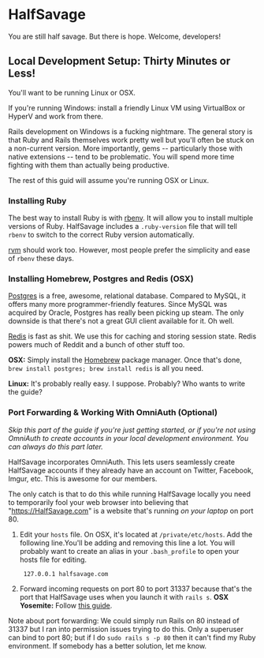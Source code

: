 # HalfSavage

You are still half savage. But there is hope. Welcome, developers!

## Local Development Setup: Thirty Minutes or Less!

You'll want to be running Linux or OSX.

If you're running Windows: install a friendly Linux VM using VirtualBox or HyperV and work from there.

Rails development on Windows is a fucking nightmare. The general story is that Ruby and Rails themselves work pretty well but you'll often be stuck on a non-current version. More importantly, gems -- particularly those with native extensions -- tend to be problematic. You will spend more time fighting with them than actually being productive.

The rest of this guid will assume you're running OSX or Linux.

### Installing Ruby

The best way to install Ruby is with [rbenv](https://github.com/sstephenson/rbenv). It will allow you to install multiple versions of Ruby. HalfSavage includes a `.ruby-version` file that will tell `rbenv` to switch to the correct
Ruby version automatically.

[rvm](https://rvm.io/) should work too. However, most people prefer the simplicity and ease of `rbenv` these days.

### Installing Homebrew, Postgres and Redis (OSX)

[Postgres](http://www.postgresql.org/) is a free, awesome, relational database. Compared to MySQL, it offers many more programmer-friendly features. Since MySQL was acquired by Oracle, Postgres has really been picking up steam. The only downside is that there's not a great GUI client available for it. Oh well.

[Redis](http://redis.io/) is fast as shit. We use this for caching and storing session state. Redis powers much of Reddit and a bunch of other stuff too.

**OSX:** Simply install the [Homebrew](http://brew.sh/) package manager. Once that's done, `brew install postgres; brew install redis` is all you need.

**Linux:** It's probably really easy. I suppose. Probably? Who wants to write the guide?

### Port Forwarding & Working With OmniAuth (Optional)

*Skip this part of the guide if you're just getting started, or if you're not using OmniAuth to create accounts in your local development environment. You can always do this part later.*

HalfSavage incorporates OmniAuth. This lets users seamlessly create HalfSavage accounts if they already have an account on Twitter, Facebook, Imgur, etc. This is awesome for our members.

The only catch is that to do this while running HalfSavage locally you need to temporarily fool your web browser into believing that "https://HalfSavage.com" is a website that's running *on your laptop* on port 80.

1. Edit your `hosts` file. On OSX, it's located at `/private/etc/hosts`. Add the following line.You'll be adding and removing this line a lot. You will probably want to create an alias in your `.bash_profile` to open your hosts file for editing.

        127.0.0.1 halfsavage.com

 2. Forward incoming requests on port 80 to port 31337 because that's the port that HalfSavage uses when you launch it with `rails s`. **OSX Yosemite:** Follow [this guide](http://salferrarello.com/mac-pfctl-port-forwarding/).

Note about port forwarding: We could simply run Rails on 80 instead of 31337 but I ran into permission issues trying to do this. Only a superuser can bind to port 80; but if I do `sudo rails s -p 80` then it can't find my Ruby environment. If somebody has a better solution, let me know.

